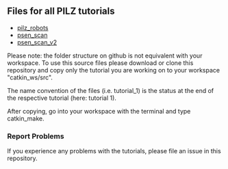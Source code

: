 ## Files for all PILZ tutorials

 * [pilz_robots](http://wiki.ros.org/pilz_robots/Tutorials/)
 * [psen_scan](http://wiki.ros.org/psen_scan/Tutorials/)
 * [psen_scan_v2](http://wiki.ros.org/psen_scan_v2/Tutorials/)

Please note: the folder structure on github is not equivalent with your workspace.
To use this source files please download or clone this repository and copy only the tutorial you are working on to your workspace "catkin_ws/src".

The name convention of the files (i.e. tutorial_1) is the status at the end of the respective tutorial (here: tutorial 1).

After copying, go into your workspace with the terminal and type catkin_make.

### Report Problems

If you experience any problems with the tutorials, please file an issue in this repository.


